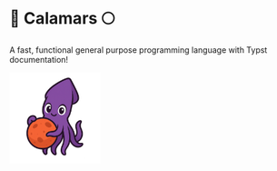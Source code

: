 # 🐙 Calamars 🌕

A fast, functional general purpose programming language with Typst documentation!

<img src="./docs/calamars.png" alt="Calamars Mascot" height="160">


